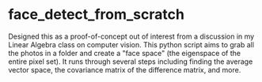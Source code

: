 # face_detect_from_scratch
Designed this as a proof-of-concept out of interest from a discussion in my Linear Algebra class on computer vision.  This python script aims to grab all the photos in a folder and create a "face space" (the eigenspace of the entire pixel set).  It runs through several steps including finding the average vector space, the covariance matrix of the difference matrix, and more.
